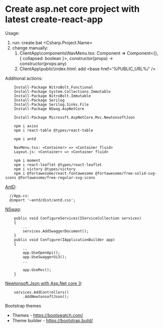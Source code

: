 # Create asp.net core project with latest create-react-app

Usage:

1. run: create.bat <Csharp.Project.Name> <react-app-name>
2. change manually:
    1. ClientApp\components\NavMenu.tsx: Component => Component<{}, { collapsed: boolean }>, constructor(props) -> constructor(props:any)
    2. ClientApp\public\index.html: add &lt;base href='%PUBLIC_URL%/' /&gt;

Additional actions:

        Install-Package NitroBolt.Functional
        Install-Package System.Collections.Immutable
        Install-Package NitroBolt.Immutable
        Install-Package Serilog
        Install-Package Serilog.Sinks.File
        Install-Package NSwag.AspNetCore
        
        Install-Package Microsoft.AspNetCore.Mvc.NewtonsoftJson

        npm i axios
        npm i react-table @types/react-table

        npm i antd

        NavMenu.tsx: <Container> => <Container fluid>
        Layout.js: <Container> => <Container fluid>
        
        npm i moment 
        npm i react-leaflet @types/react-leaflet
        npm i victory @types/victory
        npm i @fortawesome/react-fontawesome @fortawesome/free-solid-svg-icons @fortawesome/free-regular-svg-icons
        
[AntD][Antd]:

      //App.cs:      
      @import '~antd/dist/antd.css';

[NSwag][1]:

        public void ConfigureServices(IServiceCollection services)
        {
            ..
            services.AddSwaggerDocument();
        }
        public void Configure(IApplicationBuilder app)
        {
            ..
            app.UseOpenApi();
            app.UseSwaggerUi3();
            .. 
            
            app.UseMvc();
        }

[Newtonsoft.Json with Asp.Net core 3][3]:
    
        services.AddControllers()
            .AddNewtonsoftJson();

Bootstrap themes
- Themes - https://bootswatch.com/
- Theme builder - https://bootstrap.build/

[1]: https://docs.microsoft.com/en-us/aspnet/core/tutorials/getting-started-with-nswag?view=aspnetcore-3.0&tabs=visual-studio
[3]: https://docs.microsoft.com/en-us/aspnet/core/migration/22-to-30?view=aspnetcore-3.0&tabs=visual-studio#jsonnet-support
[AntD]: https://ant.design/docs/react/recommendation
